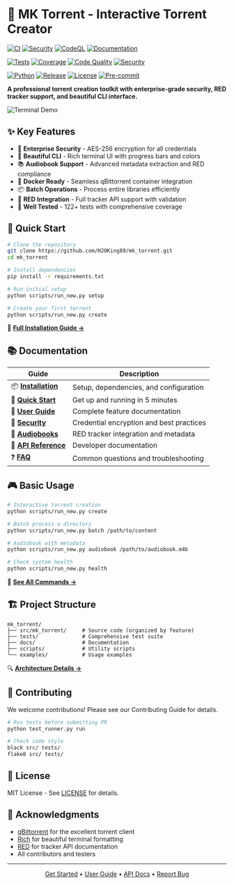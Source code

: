 # 🎯 MK Torrent - Interactive Torrent Creator

<!-- Status Badges -->
[![CI](https://github.com/H2OKing89/mk_torrent/actions/workflows/ci.yml/badge.svg)](https://github.com/H2OKing89/mk_torrent/actions/workflows/ci.yml)
[![Security](https://github.com/H2OKing89/mk_torrent/actions/workflows/security.yml/badge.svg)](https://github.com/H2OKing89/mk_torrent/actions/workflows/security.yml)
[![CodeQL](https://github.com/H2OKing89/mk_torrent/actions/workflows/codeql.yml/badge.svg)](https://github.com/H2OKing89/mk_torrent/actions/workflows/codeql.yml)
[![Documentation](https://github.com/H2OKing89/mk_torrent/actions/workflows/docs.yml/badge.svg)](https://github.com/H2OKing89/mk_torrent/actions/workflows/docs.yml)

<!-- Quality Badges -->
[![Tests](https://img.shields.io/badge/Tests-217%20passing-brightgreen)](tests/)
[![Coverage](https://img.shields.io/badge/Coverage-70%25+-brightgreen)](https://codecov.io/gh/H2OKing89/mk_torrent)
[![Code Quality](https://img.shields.io/badge/Ruff-0%20issues-brightgreen)](https://github.com/astral-sh/ruff)
[![Security](https://img.shields.io/badge/Bandit-0%20issues-brightgreen)](https://bandit.readthedocs.io/)

<!-- Project Badges -->
[![Python](https://img.shields.io/badge/Python-3.10%2B-blue)](https://www.python.org/)
[![Release](https://img.shields.io/github/v/release/H2OKing89/mk_torrent)](https://github.com/H2OKing89/mk_torrent/releases)
[![License](https://img.shields.io/badge/License-MIT-yellow.svg)](LICENSE)
[![Pre-commit](https://img.shields.io/badge/pre--commit-enabled-brightgreen?logo=pre-commit)](https://github.com/pre-commit/pre-commit)

**A professional torrent creation toolkit with enterprise-grade security, RED tracker support, and beautiful CLI interface.**

![Terminal Demo](docs/assets/demo.gif)

## ✨ Key Features

- 🔐 **Enterprise Security** - AES-256 encryption for all credentials
- 🎨 **Beautiful CLI** - Rich terminal UI with progress bars and colors
- 📚 **Audiobook Support** - Advanced metadata extraction and RED compliance
- 🐳 **Docker Ready** - Seamless qBittorrent container integration
- 📦 **Batch Operations** - Process entire libraries efficiently
- 🎯 **RED Integration** - Full tracker API support with validation
- 🧪 **Well Tested** - 122+ tests with comprehensive coverage

## 🚀 Quick Start

```bash
# Clone the repository
git clone https://github.com/H2OKing89/mk_torrent.git
cd mk_torrent

# Install dependencies
pip install -r requirements.txt

# Run initial setup
python scripts/run_new.py setup

# Create your first torrent
python scripts/run_new.py create
```

📖 **[Full Installation Guide →](docs/INSTALLATION.md)**

## 📚 Documentation

| Guide | Description |
|-------|-------------|
| 📦 **[Installation](docs/INSTALLATION.md)** | Setup, dependencies, and configuration |
| 🎯 **[Quick Start](docs/QUICK_START.md)** | Get up and running in 5 minutes |
| 📖 **[User Guide](docs/USER_GUIDE.md)** | Complete feature documentation |
| 🔐 **[Security](docs/SECURITY.md)** | Credential encryption and best practices |
| 🎵 **[Audiobooks](docs/AUDIOBOOKS.md)** | RED tracker integration and metadata |
| 🔧 **[API Reference](docs/reference/API_REFERENCE.md)** | Developer documentation |
| ❓ **[FAQ](docs/FAQ.md)** | Common questions and troubleshooting |

## 🎮 Basic Usage

```bash
# Interactive torrent creation
python scripts/run_new.py create

# Batch process a directory
python scripts/run_new.py batch /path/to/content

# Audiobook with metadata
python scripts/run_new.py audiobook /path/to/audiobook.m4b

# Check system health
python scripts/run_new.py health
```

📖 **[See All Commands →](docs/USER_GUIDE.md)**

## 🏗️ Project Structure

```
mk_torrent/
├── src/mk_torrent/     # Source code (organized by feature)
├── tests/              # Comprehensive test suite
├── docs/               # Documentation
├── scripts/            # Utility scripts
└── examples/           # Usage examples
```

🔍 **[Architecture Details →](docs/reference/PROJECT_STRUCTURE.md)**

## 🤝 Contributing

We welcome contributions! Please see our Contributing Guide for details.

```bash
# Run tests before submitting PR
python test_runner.py run

# Check code style
black src/ tests/
flake8 src/ tests/
```

## 📄 License

MIT License - See [LICENSE](LICENSE) for details.

## 🙏 Acknowledgments

- [qBittorrent](https://www.qbittorrent.org/) for the excellent torrent client
- [Rich](https://github.com/Textualize/rich) for beautiful terminal formatting
- [RED](https://redacted.ch/) for tracker API documentation
- All contributors and testers

---

<p align="center">
  <a href="docs/QUICK_START.md">Get Started</a> •
  <a href="docs/USER_GUIDE.md">User Guide</a> •
  <a href="docs/reference/API_REFERENCE.md">API Docs</a> •
  <a href="https://github.com/H2OKing89/mk_torrent/issues">Report Bug</a>
</p>
